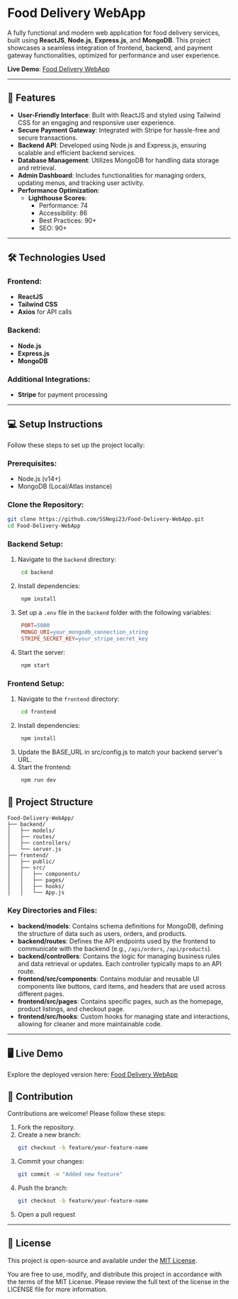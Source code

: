 # Food Delivery WebApp

A fully functional and modern web application for food delivery services, built using **ReactJS**, **Node.js**, **Express.js**, and **MongoDB**. This project showcases a seamless integration of frontend, backend, and payment gateway functionalities, optimized for performance and user experience.

**Live Demo**: [Food Delivery WebApp](https://food-delivery-webapp-frontend.onrender.com/)

---

## 🚀 Features

- **User-Friendly Interface**: Built with ReactJS and styled using Tailwind CSS for an engaging and responsive user experience.
- **Secure Payment Gateway**: Integrated with Stripe for hassle-free and secure transactions.
- **Backend API**: Developed using Node.js and Express.js, ensuring scalable and efficient backend services.
- **Database Management**: Utilizes MongoDB for handling data storage and retrieval.
- **Admin Dashboard**: Includes functionalities for managing orders, updating menus, and tracking user activity.
- **Performance Optimization**:
  - **Lighthouse Scores**: 
    - Performance: 74
    - Accessibility: 86
    - Best Practices: 90+
    - SEO: 90+

---

## 🛠️ Technologies Used

### Frontend:
- **ReactJS**
- **Tailwind CSS**
- **Axios** for API calls

### Backend:
- **Node.js**
- **Express.js**
- **MongoDB**

### Additional Integrations:
- **Stripe** for payment processing

---

## 💻 Setup Instructions

Follow these steps to set up the project locally:

### Prerequisites:
- Node.js (v14+)
- MongoDB (Local/Atlas instance)

### Clone the Repository:
```bash
git clone https://github.com/SSNegi23/Food-Delivery-WebApp.git
cd Food-Delivery-WebApp
```

### Backend Setup:
1. Navigate to the `backend` directory:
   ```bash
    cd backend
    ```
2. Install dependencies:
   ```bash
    npm install
    ```
3. Set up a `.env` file in the `backend` folder with the following variables:
   ```makefile
    PORT=5000
    MONGO_URI=your_mongodb_connection_string
    STRIPE_SECRET_KEY=your_stripe_secret_key
    ```
4. Start the server:
   ```bash
    npm start
    ```

### Frontend Setup:
1. Navigate to the `frontend` directory:
   ```bash
    cd frontend
    ```
2. Install dependencies:
   ```bash
    npm install
    ```
3. Update the BASE_URL in src/config.js to match your backend server's URL.
4. Start the frontend:
   ```bash
    npm run dev
    ```

## 📂 Project Structure
```arduino
Food-Delivery-WebApp/
├── backend/
│   ├── models/
│   ├── routes/
│   ├── controllers/
│   └── server.js
├── frontend/
│   ├── public/
│   ├── src/
│   │   ├── components/
│   │   ├── pages/
│   │   ├── hooks/
│   │   └── App.js
```

### Key Directories and Files:
- **backend/models**: Contains schema definitions for MongoDB, defining the structure of data such as users, orders, and products.
- **backend/routes**: Defines the API endpoints used by the frontend to communicate with the backend (e.g., `/api/orders`, `/api/products`).
- **backend/controllers**: Contains the logic for managing business rules and data retrieval or updates. Each controller typically maps to an API route.
- **frontend/src/components**: Contains modular and reusable UI components like buttons, card items, and headers that are used across different pages.
- **frontend/src/pages**: Contains specific pages, such as the homepage, product listings, and checkout page.
- **frontend/src/hooks**: Custom hooks for managing state and interactions, allowing for cleaner and more maintainable code.

---

## 🖥️ Live Demo
Explore the deployed version here: [Food Delivery WebApp](https://food-delivery-webapp-frontend.onrender.com/)

## 🙌 Contribution
Contributions are welcome! Please follow these steps:
1. Fork the repository.
2. Create a new branch:
    ```bash
    git checkout -b feature/your-feature-name
    ```
3. Commit your changes:
    ```bash
    git commit -m "Added new feature"
    ```
4. Push the branch:
    ```bash
    git checkout -b feature/your-feature-name
    ```
5. Open a pull request

---

## 📝 License

This project is open-source and available under the [MIT License](LICENSE).

You are free to use, modify, and distribute this project in accordance with the terms of the MIT License. Please review the full text of the license in the LICENSE file for more information.
